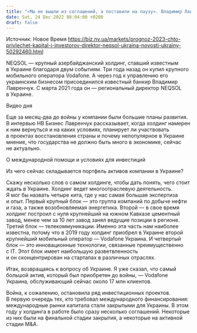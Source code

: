 ```yaml
---
title: "«Мы не вышли из соглашений, а поставили на паузу». Владимир Лавренчук — об экосистеме для Vodafone, продаже Альфы, стратегии NEQSOL во время войны"
date: Sat, 24 Dec 2022 08:04:00 +0200
draft: false
---
```

Источник: Новое Время https://biz.nv.ua/markets/prognoz-2023-chto-privlechet-kapital-i-investorov-direktor-neqsol-ukraina-novosti-ukrainy-50292460.html


NEQSOL — крупный азербайджанский холдинг, ставший известным в Украине благодаря двум событиям. Три года назад он купил крупного мобильного оператора Vodafone. А через год к управлению его украинским бизнесом присоединился известный банкир Владимир Лавренчук. С марта 2021 года он — региональный директор NEQSOL в Украине.

 Видео дня   

Еще за месяц-два до войны у компании были большие планы развития. В интервью НВ Бизнес Лавренчук рассказывает, когда холдинг намерен к ним вернуться и на каких условиях, планирует ли участвовать в проектах восстановления страны и почему непопулярное в Украине мнение, что государства не должно быть много в экономике, сейчас не актуально.

О международной помощи и условиях для инвестиций

Из чего сейчас складывается портфель активов компании в Украине?

Скажу несколько слов о самом холдинге, чтобы дать понять, чего стоит ждать в Украине. Холдинг ведет многоотраслевую деятельность. Я мог бы назвать четыре кита, где у нас самая большая экспертиза и опыт. Первый крупный блок — это группа компаний по добыче нефти и газа, а также возобновляемая энергетика. Второй — в свое время холдинг построил с нуля крупнейший на южном Кавказе цементный завод, менее чем за 10 лет завод занял ведущие позиции в регионе. Третий блок — телекоммуникации. Именно эта часть нам наиболее известна, потому что в 2019 году холдинг приобрел в Украине второй крупнейший мобильный оператор — Vodafone Украина. И четвертый блок — это инновационные технологии, связанные преимущественно с IT. Этот блок имеет наибольшую разветвленность и он сконцентрирован на стартапах в различных отраслях.

Итак, возвращаясь к вопросу об Украине. Я уже сказал, что самый большой актив, который был приобретен до войны, — Vodafone Украина, обслуживающий сейчас около 17 млн клиентов.

Война, к сожалению, остановила ряд инвестиционных проектов. В первую очередь тех, кто требовал международного финансирования: международные рынки капитала стали закрытыми для Украины. В этом году у холдинга в работе было сразу несколько соглашений. Некоторые из них были на финальной стадии закрытия, а некоторые на активной стадии М&А.
